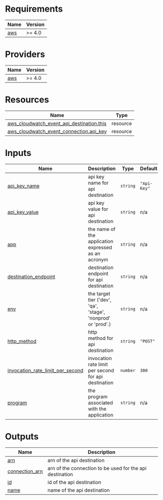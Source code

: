 <!-- BEGIN_TF_DOCS -->
# Requirements

| Name | Version |
|------|---------|
| <a name="requirement_aws"></a> [aws](#requirement\_aws) | >= 4.0 |

# Providers

| Name | Version |
|------|---------|
| <a name="provider_aws"></a> [aws](#provider\_aws) | >= 4.0 |

# Resources

| Name | Type |
|------|------|
| [aws_cloudwatch_event_api_destination.this](https://registry.terraform.io/providers/hashicorp/aws/latest/docs/resources/cloudwatch_event_api_destination) | resource |
| [aws_cloudwatch_event_connection.api_key](https://registry.terraform.io/providers/hashicorp/aws/latest/docs/resources/cloudwatch_event_connection) | resource |

# Inputs

| Name | Description | Type | Default | Required |
|------|-------------|------|---------|:--------:|
| <a name="input_api_key_name"></a> [api\_key\_name](#input\_api\_key\_name) | api key name for api destination | `string` | `"Api-Key"` | no |
| <a name="input_api_key_value"></a> [api\_key\_value](#input\_api\_key\_value) | api key value for api destination | `string` | n/a | yes |
| <a name="input_app"></a> [app](#input\_app) | the name of the application expressed as an acronym | `string` | n/a | yes |
| <a name="input_destination_endpoint"></a> [destination\_endpoint](#input\_destination\_endpoint) | destination endpoint for api destination | `string` | n/a | yes |
| <a name="input_env"></a> [env](#input\_env) | the target tier ('dev', 'qa', 'stage', 'nonprod' or 'prod'.) | `string` | n/a | yes |
| <a name="input_http_method"></a> [http\_method](#input\_http\_method) | http method for api destination | `string` | `"POST"` | no |
| <a name="input_invocation_rate_limit_per_second"></a> [invocation\_rate\_limit\_per\_second](#input\_invocation\_rate\_limit\_per\_second) | invocation rate limit per second for api destination | `number` | `300` | no |
| <a name="input_program"></a> [program](#input\_program) | the program associated with the application | `string` | n/a | yes |

# Outputs

| Name | Description |
|------|-------------|
| <a name="output_arn"></a> [arn](#output\_arn) | arn of the api destination |
| <a name="output_connection_arn"></a> [connection\_arn](#output\_connection\_arn) | arn of the connection to be used for the api destination |
| <a name="output_id"></a> [id](#output\_id) | id of the api destination |
| <a name="output_name"></a> [name](#output\_name) | name of the api destination |
<!-- END_TF_DOCS -->